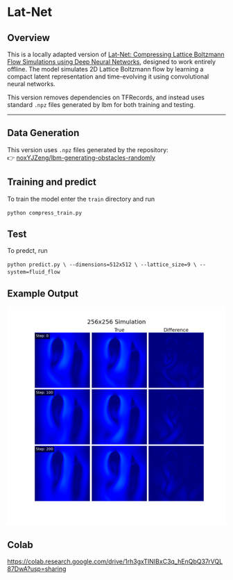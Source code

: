 # Lat-Net

## Overview

This is a locally adapted version of [Lat-Net: Compressing Lattice Boltzmann Flow Simulations using Deep Neural Networks](https://arxiv.org/abs/1705.09036), designed to work entirely offline. The model simulates 2D Lattice Boltzmann flow by learning a compact latent representation and time-evolving it using convolutional neural networks.

This version removes dependencies on TFRecords, and instead uses standard `.npz` files generated by lbm for both training and testing.

---

## Data Generation

This version uses `.npz` files generated by the repository:  
👉 [noxYJZeng/lbm-generating-obstacles-randomly](https://github.com/noxYJZeng/lbm-generating-obstacles-randomly)

## Training and predict
To train the model enter the `train` directory and run

`
python compress_train.py
`
## Test

To predct, run

`
python predict.py \
  --dimensions=512x512 \
  --lattice_size=9 \
  --system=fluid_flow
`

## Example Output

![output](256x256_flow_image.png)

## Colab 

https://colab.research.google.com/drive/1rh3gxTINIBxC3q_hEnQbQ37rVQL87DwA?usp=sharing
